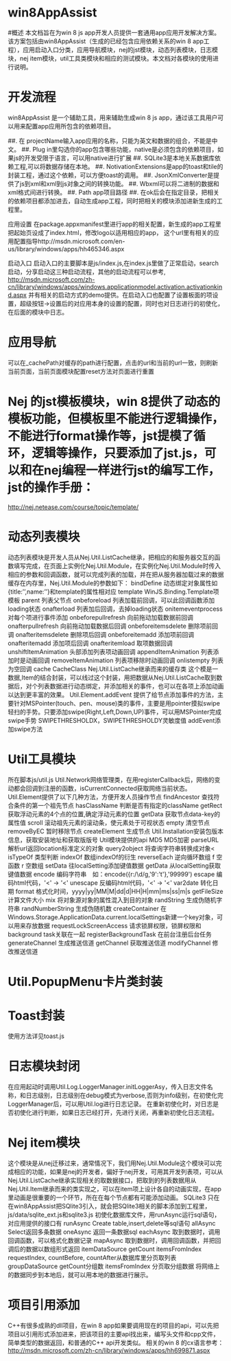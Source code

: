 win8AppAssist
=============
#概述
本文档旨在为win 8 js app开发人员提供一套通用app应用开发解决方案。该方案包括由win8AppAssist（生成的已经包含应用依赖关系的win 8 app工程），应用启动入口分类，应用导航模块，nej的jst模块，动态列表模块，日志模块，nej item模块，util工具类模块和相应的测试模块。本文档对各模块的使用进行说明。
#	开发流程
win8AppAssist
是一个辅助工具，用来辅助生成win 8 js app，通过该工具用户可以用来配置app应用所包含的依赖项目。
 
##.	在 projectName输入app应用的名称，只能为英文和数据的组合，不能是中文。
##.	Plug in里勾选你的app包含哪些功能，native是必须包含的依赖项目，如果js的开发受限于语言，可以用native进行扩展
##.	SQLite3是本地关系数据库依赖工程,可以将数据存储在本地。
##.	NotivationExtensions是app的toast和tile的封装工程，通过这个依赖，可以方便toast的调用。
##.	JsonXmlConverter是提供了js到xml和xml到js对象之间的转换功能。
##.	Wbxml可以将二进制的数据和xml格式间进行转换。
##.	Path app项目路径
##.	在ok后会在指定目录，把相关的依赖项目都添加进去，自动生成app工程，同时把相关的模块添加进新生成的工程里。


应用设置
在package.appxmanifest里进行app的相关配置，新生成的app工程里把起始页设成了index.html，修改logo以适用相应的app， 这个url里有相关的应用配置指导http://msdn.microsoft.com/en-us/library/windows/apps/hh465346.aspx

启动入口
启动入口的主要脚本是js/index.js,在index.js里做了正常启动，search启动，分享启动这三种启动流程，其他的启动流程可以参考, http://msdn.microsoft.com/zh-cn/library/windows/apps/windows.applicationmodel.activation.activationkind.aspx 并有相关的启动方式的demo提供。在启动入口也配置了设置板面的项设置，超级按钮->设置后的对应用本身的设置的配置，同时也对日志进行的初使化，在后面的模块中日志。
#	应用导航
可以在_cachePath对缓存的path进行配置，点击的url和当前的url一致，则刷新当前页面，当前页面模块配置reset方法对页面进行重置
#	Nej 的jst模板模块，win 8提供了动态的模板功能，但模板里不能进行逻辑操作，不能进行format操作等，jst提模了循环，逻辑等操作，只要添加了jst.js，可以和在nej编程一样进行jst的编写工作，jst的操作手册：
http://nej.netease.com/course/topic/template/
#	动态列表模块
动态列表模块是开发人员从Nej.Util.ListCache继承，把相应的和服务器交互的函数填写完成，在页面上实例化Nej.Util.Module，在实例化Nej.Util.Module时传入相应的参数和回调函数，就可以完成列表的加载，并在把从服务器加载过来的数据缓存在内存里，Nej.Util.Module的参数如下：
bindDefine	动态绑定对象属性如{title:’’,name:’’}和template的属性相对应
template	WinJS.Binding.Template项模板
parent	列表父节点
onbeforeload	列表加载前回调，可以此回调函数添加loading状态
onafterload	列表加后回调，去掉loading状态
onitemeventprocess	对每个项进行事件添加
onbeforepullrefresh	向前拖动加载数据前回调
onafterpullrefresh	向前拖动加载数据后回调
onbeforeitemsdelete	删除项前回调
onafteritemsdelete	删除项后回调
onbeforeitemadd	添加项前回调
onafteritemadd	添加项后回调
onafteritemload	取项数据回调
unshiftItemAnimation	头部添加列表项动画回调
appendItemAnimation	列表添加时是动画回调
removeItemAnimation	列表项移除时动画回调
onlistempty	列表为空回调
cache	CacheClass Nej.Util.ListCache继承而来的缓存类
这个模是一数据,Item的结合封装，可以线过这个封装，用把数据从Nej.Util.ListCache取到数据后，对个列表数据进行动态绑定，并添加相关的事件，也可以在各项上添加动画以达到更丰富的效果。
Util.Element.addEvent
提供了给节点添加事件的方法，主要针对MSPointer(touch、pen、mouse)类的事件，主要是用pointer摸拟swipe轻扫的手势。只要添加swipe(Right,Left,Down,UP)事件，可以用MSPointer完成swipe手势
SWIPETHRESHOLDX，SWIPETHRESHOLDY灵敏度值
addEvent添加swipe方法

# Util工具模块
所在脚本js/util.js
Util.Network网络管理类，在用registerCallback后，网络的变动都会回调到注册的函数，isCurrentConnected获取网络当前状态。
Util.Element提供了以下几种方法，方便开发人员操作节点
findAncestor	查找符合条件的第一个祖先节点
hasClassName	判断是否有指定的className
getRect	获取浮动元素的4个点的位置,确定浮动元素的位置
getData	获取节点data-key的属性值
scroll	滚动祖先元素的滚动条，使元素处于可视状态
empty	清空节点
removeByEC	暂时移除节点
createElement	生成节点
Util.Installation安装包版本信息，获取安装地址和获取版版号
Util模块提供的api
MD5	MD5加密
parseURL	解析url返回location标准定义的对象
query2object	将查询字符串转换成对象<
isTypeOf	类型判断
indexOf	数组indexOf的衍生
reverseEach	逆向循环数组
f	空函数
r	空数组
setData	往localSetting添加键值数据
getData	从localSetting获取键值数据
encode	编码字符串　如：encode({r:/\d/g,'9':'t'},'99999')
escape	编码html代码，'<' -> '&lt;'
unescape	反编码html代码，'&lt;' -> '<'
var2date	转化日期
format	格式化时间，yyyy|yy|MM|M|dd|d|HH|H|mm|ms|ss|m|s
getFileSize	计算文件大小
mix	将对象源对象的属性混入到目的对象
randString	生成伪随机字符串
randNumberString	生成伪随机数
createContainer	在Windows.Storage.ApplicationData.current.localSettings新建一个key对象，可以用来存放数据
requestLockScreenAccess	请求锁屏权限，锁屏权限和background task关联在一起
registerBackgroundTask	在前台注册后台任务
generateChannel	生成推送信道
getChannel	获取推送信道
modifyChannel	修改推送信道

# Util.PopupMenu卡片类封装

# Toast封装
使用方法详见toast.js


# 日志模块封闭
在应用起动时调用Util.Log.LoggerManager.initLoggerAsy，传入日志文件名称，和日志级别，日志级别在debug模式为verbose,否则为info级别，在初使化完LoggerManager后，可以用Util.log进行日志记录。
在重新初使化时，对日志是否初使化进行判断，如果日志已经打开，先进行关闭，再重新初使化日志流程。

# Nej item模块
这个模块是从nej迁移过来，通常情况下，我们用Nej.Util.Module这个模块可以完成相应的功能，如果是nej的开发者，偏好于nej开发，可用其开发列表项，可以从Nej.Util.ListCache继承实现相关的取数据接口，把取到的列表数据用从Nej.Util.Item继承而来的类实现之，可以在item项上设计各自的动画实现，在app里动画是很重要的一个环节，所在在每个节点都有可能添加动画。
SQLite3
只在在win8AppAssist把SQlite3引入，就会把SQlite3相关的脚本添加到工程里，js/data/sqlite_ext.js和sqlite3.js
初使化数据库文件，用runAsync运行sql语句，对应用提供的接口有
runAsync	Create table,insert,delete等sql语句
allAsync	Select返回多条数据
oneAsync	返回一条数据sql
eachAsync	取到数据时，调用回调函数，可以格式化数据记录
mapAsync	取到数据时，调用回调函数，并把回调后的数据以数组形式返回
itemDataSource	getCount
itemsFromIndex requestIndex, countBefore, countAfter从数据库里分页取列表
groupDataSource	getCount分组数
itemsFromIndex
分页取分组数据
将网络上的数据同步到本地后，就可以用本地的数据进行展示。


# 项目引用添加
C++有很多成熟的dll项目，在win 8 app如果要调用现在的项目的api，可以先把项目以引用形式添加进来，把该项目的主要api找出来，编写头文件和cpp文件，简单类型的数据返回，和普通的C++ api开发类似。
相关的win 8 的cx语言参考：
http://msdn.microsoft.com/zh-cn/library/windows/apps/hh699871.aspx

